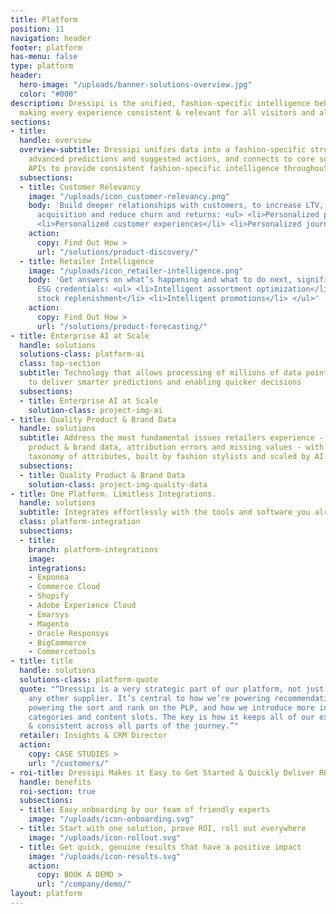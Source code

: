 ```yaml
---
title: Platform
position: 11
navigation: header
footer: platform
has-menu: false
type: platform
header:
  hero-image: "/uploads/banner-solutions-overview.jpg"
  color: "#000"
description: Dressipi is the unified, fashion-specific intelligence behind the scenes
  making every experience consistent & relevant for all visitors and all interactions.
sections:
- title: 
  handle: overview
  overview-subtitle: Dressipi unifies data into a fashion-specific structure, calculates
    advanced predictions and suggested actions, and connects to core solutions via
    APIs to provide consistent fashion-specific intelligence throughout your business.
  subsections:
  - title: Customer Relevancy
    image: "/uploads/icon_customer-relevancy.png"
    body: 'Build deeper relationships with customers, to increase LTV, retention,
      acquisition and reduce churn and returns: <ul> <li>Personalized product discovery</li>
      <li>Personalized customer experiences</li> <li>Personalized journeys</li> </ul>'
    action:
      copy: Find Out How >
      url: "/solutions/product-discovery/"
  - title: Retailer Intelligence
    image: "/uploads/icon_retailer-intelligence.png"
    body: 'Get answers on what’s happening and what to do next, significantly improving
      ESG credentials: <ul> <li>Intelligent assortment optimization</li> <li>Intelligent
      stock replenishment</li> <li>Intelligent promotions</li> </ul>'
    action:
      copy: Find Out How >
      url: "/solutions/product-forecasting/"
- title: Enterprise AI at Scale
  handle: solutions
  solutions-class: platform-ai
  class: top-section
  subtitle: Technology that allows processing of millions of data points at speed
    to deliver smarter predictions and enabling quicker decisions
  subsections:
  - title: Enterprise AI at Scale
    solution-class: project-img-ai
- title: Quality Product & Brand Data
  handle: solutions
  subtitle: Address the most fundamental issues retailers experience - inconsistent
    product & brand data, attribution errors and missing values - with the most comprehensive
    taxonomy of attributes, built by fashion stylists and scaled by AI.
  subsections:
  - title: Quality Product & Brand Data
    solution-class: project-img-quality-data
- title: One Platform. Limitless Integrations.
  handle: solutions
  subtitle: Integrates effortlessly with the tools and software you already use
  class: platform-integration
  subsections:
  - title: 
    branch: platform-integrations
    image: 
    integrations:
    - Exponea
    - Commerce Cloud
    - Shopify
    - Adobe Experience Cloud
    - Emarsys
    - Magento
    - Oracle Responsys
    - BigCommerce
    - Commercetools
- title: title
  handle: solutions
  solutions-class: platform-quote
  quote: "“Dressipi is a very strategic part of our platform, not just an add-on or
    any other supplier. It’s central to how we’re powering recommendations, how we’re
    powering the sort and rank on the PLP, and how we introduce more inspiration-led
    categories and content slots. The key is how it keeps all of our experiences relevant
    & consistent across all parts of the journey.”"
  retailer: Insights & CRM Director
  action:
    copy: CASE STUDIES >
    url: "/customers/"
- roi-title: Dressipi Makes it Easy to Get Started & Quickly Deliver ROI
  handle: benefits
  roi-section: true
  subsections:
  - title: Easy onboarding by our team of friendly experts
    image: "/uploads/icon-onboarding.svg"
  - title: Start with one solution, prove ROI, roll out everywhere
    image: "/uploads/icon-rollout.svg"
  - title: Get quick, genuine results that have a positive impact
    image: "/uploads/icon-results.svg"
    action:
      copy: BOOK A DEMO >
      url: "/company/demo/"
layout: platform
---
```


